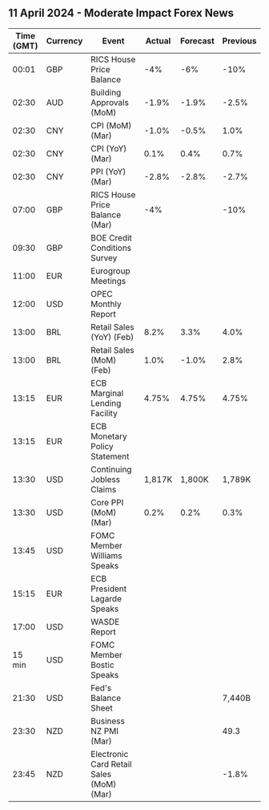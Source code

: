 ## 11 April 2024 - Moderate Impact Forex News

| Time (GMT) | Currency | Event | Actual | Forecast | Previous |
|------|----------|-------|--------|----------|----------|
| 00:01 | GBP | RICS House Price Balance | -4% | -6% | -10% |
| 02:30 | AUD | Building Approvals (MoM) | -1.9% | -1.9% | -2.5% |
| 02:30 | CNY | CPI (MoM) (Mar) | -1.0% | -0.5% | 1.0% |
| 02:30 | CNY | CPI (YoY) (Mar) | 0.1% | 0.4% | 0.7% |
| 02:30 | CNY | PPI (YoY) (Mar) | -2.8% | -2.8% | -2.7% |
| 07:00 | GBP | RICS House Price Balance (Mar) | -4% |  | -10% |
| 09:30 | GBP | BOE Credit Conditions Survey |  |  |  |
| 11:00 | EUR | Eurogroup Meetings |  |  |  |
| 12:00 | USD | OPEC Monthly Report |  |  |  |
| 13:00 | BRL | Retail Sales (YoY) (Feb) | 8.2% | 3.3% | 4.0% |
| 13:00 | BRL | Retail Sales (MoM) (Feb) | 1.0% | -1.0% | 2.8% |
| 13:15 | EUR | ECB Marginal Lending Facility | 4.75% | 4.75% | 4.75% |
| 13:15 | EUR | ECB Monetary Policy Statement |  |  |  |
| 13:30 | USD | Continuing Jobless Claims | 1,817K | 1,800K | 1,789K |
| 13:30 | USD | Core PPI (MoM) (Mar) | 0.2% | 0.2% | 0.3% |
| 13:45 | USD | FOMC Member Williams Speaks |  |  |  |
| 15:15 | EUR | ECB President Lagarde Speaks |  |  |  |
| 17:00 | USD | WASDE Report |  |  |  |
| 15 min | USD | FOMC Member Bostic Speaks |  |  |  |
| 21:30 | USD | Fed's Balance Sheet |  |  | 7,440B |
| 23:30 | NZD | Business NZ PMI (Mar) |  |  | 49.3 |
| 23:45 | NZD | Electronic Card Retail Sales (MoM) (Mar) |  |  | -1.8% |
